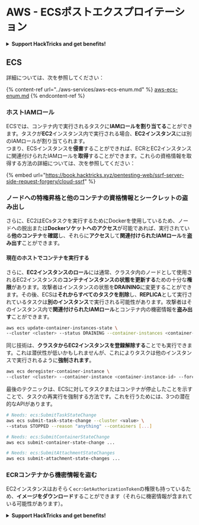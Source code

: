 # AWS - ECSポストエクスプロイテーション

<details>

<summary><strong>Support HackTricks and get benefits!</strong></summary>

* もしもあなたの**会社をHackTricksで宣伝したい**場合や、**最新版のPEASSやHackTricksのPDFをダウンロード**したい場合は、[**SUBSCRIPTION PLANS**](https://github.com/sponsors/carlospolop)をチェックしてください！
* [**公式PEASS＆HackTricksグッズ**](https://peass.creator-spring.com)を手に入れましょう
* [**The PEASS Family**](https://opensea.io/collection/the-peass-family)を見つけて、独占的な[**NFT**](https://opensea.io/collection/the-peass-family)のコレクションを発見しましょう
* 💬 [**Discordグループ**](https://discord.gg/hRep4RUj7f)または[**Telegramグループ**](https://t.me/peass)に参加するか、**Twitter** 🐦 [**@carlospolopm**](https://twitter.com/carlospolopm)をフォローしましょう。
* **ハッキングのテクニックを共有するために、PRを** [**HackTricks**](https://github.com/carlospolop/hacktricks) **と** [**HackTricks Cloud**](https://github.com/carlospolop/hacktricks-cloud) **のGitHubリポジトリに提出してください。**

</details>

## ECS

詳細については、次を参照してください：

{% content-ref url="../aws-services/aws-ecs-enum.md" %}
[aws-ecs-enum.md](../aws-services/aws-ecs-enum.md)
{% endcontent-ref %}

### ホストIAMロール

ECSでは、コンテナ内で実行されるタスクに**IAMロールを割り当てる**ことができます。タスクが**EC2**インスタンス内で実行される場合、**EC2インスタンス**には別のIAMロールが割り当てられます。\
つまり、ECSインスタンスを**侵害**することができれば、ECRとEC2インスタンスに関連付けられたIAMロールを**取得**することができます。これらの資格情報を取得する方法の詳細については、次を参照してください：

{% embed url="https://book.hacktricks.xyz/pentesting-web/ssrf-server-side-request-forgery/cloud-ssrf" %}

### ノードへの特権昇格と他のコンテナの資格情報とシークレットの盗み出し

さらに、EC2はECsタスクを実行するためにDockerを使用しているため、ノードへの脱出または**Dockerソケットへのアクセス**が可能であれば、実行されている**他のコンテナ**を**確認**し、それらに**アクセス**して**関連付けられたIAMロール**を**盗み出す**ことができます。

#### 現在のホストでコンテナを実行する

さらに、**EC2インスタンスのロール**には通常、クラスタ内のノードとして使用されるEC2インスタンスの**コンテナインスタンスの状態を更新する**ための十分な**権限**があります。攻撃者はインスタンスの状態を**DRAINING**に変更することができます。その後、ECSは**それからすべてのタスクを削除**し、**REPLICA**として実行されているタスクは**別のインスタンス**で実行される可能性があります。攻撃者はそのインスタンス内で**関連付けられたIAMロール**とコンテナ内の機密情報を**盗み出す**ことができます。
```bash
aws ecs update-container-instances-state \
--cluster <cluster> --status DRAINING --container-instances <container-instance-id>
```
同じ技術は、**クラスタからEC2インスタンスを登録解除する**ことでも実行できます。これは潜伏性が低いかもしれませんが、これによりタスクは他のインスタンスで実行されるように**強制されます**。
```bash
aws ecs deregister-container-instance \
--cluster <cluster> --container-instance <container-instance-id> --force
```
最後のテクニックは、ECSに対してタスクまたはコンテナが停止したことを示すことで、タスクの再実行を強制する方法です。これを行うためには、3つの潜在的なAPIがあります。
```bash
# Needs: ecs:SubmitTaskStateChange
aws ecs submit-task-state-change --cluster <value> \
--status STOPPED --reason "anything" --containers [...]

# Needs: ecs:SubmitContainerStateChange
aws ecs submit-container-state-change ...

# Needs: ecs:SubmitAttachmentStateChanges
aws ecs submit-attachment-state-changes ...
```
### ECRコンテナから機密情報を盗む

EC2インスタンスはおそらく`ecr:GetAuthorizationToken`の権限も持っているため、**イメージをダウンロード**することができます（それらに機密情報が含まれている可能性があります）。

<details>

<summary><strong>Support HackTricks and get benefits!</strong></summary>

* もしもあなたの**会社をHackTricksで宣伝したい**場合や、**PEASSの最新バージョンを見たい**場合や、HackTricksをPDFでダウンロードしたい場合は、[**SUBSCRIPTION PLANS**](https://github.com/sponsors/carlospolop)をチェックしてください！
* [**公式PEASS＆HackTricksグッズ**](https://peass.creator-spring.com)を手に入れましょう
* [**The PEASS Family**](https://opensea.io/collection/the-peass-family)を見つけて、独占的な[**NFT**](https://opensea.io/collection/the-peass-family)のコレクションを発見しましょう
* 💬 [**Discordグループ**](https://discord.gg/hRep4RUj7f)または[**telegramグループ**](https://t.me/peass)に**参加**するか、**Twitter**で私をフォローしてください 🐦 [**@carlospolopm**](https://twitter.com/carlospolopm)
* **HackTricks**と**HackTricks Cloud**のgithubリポジトリにPRを提出して、あなたのハッキングテクニックを共有してください。

</details>
